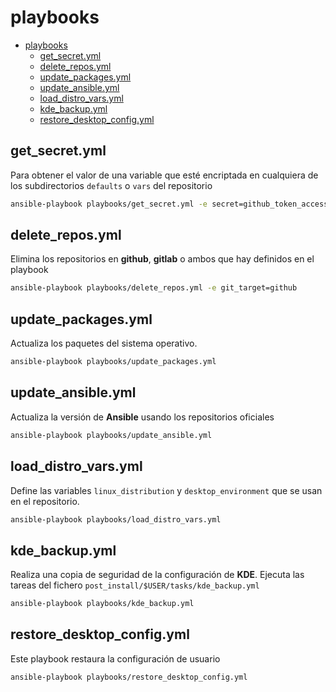 # playbooks

- [playbooks](#playbooks)
  - [get_secret.yml](#get_secretyml)
  - [delete_repos.yml](#delete_reposyml)
  - [update_packages.yml](#update_packagesyml)
  - [update_ansible.yml](#update_ansibleyml)
  - [load_distro_vars.yml](#load_distro_varsyml)
  - [kde_backup.yml](#kde_backupyml)
  - [restore_desktop_config.yml](#restore_desktop_configyml)

## get_secret.yml

Para obtener el valor de una variable que esté encriptada en cualquiera de los subdirectorios `defaults` o `vars` del repositorio

```bash
ansible-playbook playbooks/get_secret.yml -e secret=github_token_access --ask-vault-pass
```

## delete_repos.yml

Elimina los repositorios en **github**, **gitlab** o ambos que hay definidos en el playbook

```bash
ansible-playbook playbooks/delete_repos.yml -e git_target=github
```

## update_packages.yml

Actualiza los paquetes del sistema operativo.

```bash
ansible-playbook playbooks/update_packages.yml
```

## update_ansible.yml

Actualiza la versión de **Ansible** usando los repositorios oficiales

```bash
ansible-playbook playbooks/update_ansible.yml
```

## load_distro_vars.yml

Define las variables `linux_distribution` y `desktop_environment` que se usan en el repositorio.

```bash
ansible-playbook playbooks/load_distro_vars.yml
```

## kde_backup.yml

Realiza una copia de seguridad de la configuración de **KDE**. Ejecuta las tareas del fichero `post_install/$USER/tasks/kde_backup.yml`

```bash
ansible-playbook playbooks/kde_backup.yml
```

## restore_desktop_config.yml

Este playbook restaura la configuración de usuario

```bash
ansible-playbook playbooks/restore_desktop_config.yml
```
